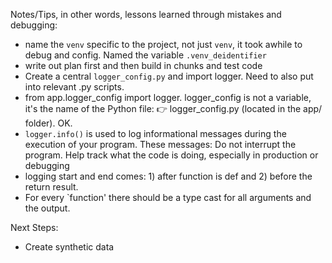 Notes/Tips, in other words, lessons learned through mistakes and debugging:

- name the `venv` specific to the project, not just `venv`, it took awhile to debug and config. Named the variable `.venv_deidentifier`
- write out plan first and then build in chunks and test code
- Create a central `logger_config.py` and import logger. Need to also put into relevant .py scripts. 
- from app.logger_config import logger. logger_config is not a variable, it's the name of the Python file:
👉 logger_config.py (located in the app/ folder). OK.
- `logger.info()` is used to log informational messages during the execution of your program. These messages: Do not interrupt the program. Help track what the code is doing, especially in production or debugging
- logging start and end comes: 1) after function is def and 2) before the return result.
- For every `function' there should be a type cast for all arguments and the output.

Next Steps:
- Create synthetic data
